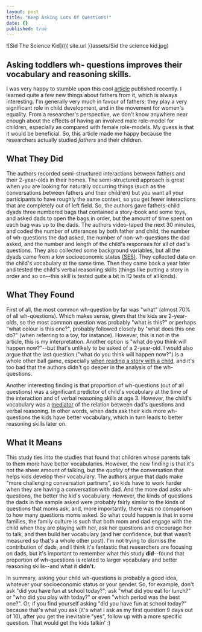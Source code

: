 ```yaml
---
layout: post
title: "Keep Asking Lots Of Questions!"
date: {}
published: true
---
```

![Sid The Science Kid]({{ site.url }}assets/Sid the science kid.jpg)

## Asking toddlers wh- questions improves their vocabulary and reasoning skills.

I was very happy to stumble upon this cool [article](https://onlinelibrary.wiley.com/doi/10.1111/cogs.12349/abstract) published recently. I learned quite a few new things about fathers from it, which is always interesting. I'm generally very much in favour of fathers; they play a very significant role in child development, and in the movement for women's equality. From a researcher's perspective, we don't know anywhere near enough about the effects of having an involved male role-model for children, especially as compared with female role-models. My guess is that it would be beneficial. So, this article made me happy because the researchers actually studied *fathers* and their children.

## What They Did

The authors recorded semi-structured interactions between fathers and their 2-year-olds in their homes. The semi-structured approach is great when you are looking for naturally occurring things (such as the conversations between fathers and their children) but you want all your participants to have roughly the same context, so you get fewer interactions that are completely out of left field. So, the authors gave fathers-child dyads three numbered bags that contained a story-book and some toys, and asked dads to open the bags in order, but the amount of time spent on each bag was up to the dads. The authors video-taped the next 30 minutes, and coded the number of utterances by both father and child, the number of wh-questions the dad asked, the number of non-wh-questions the dad asked, and the number and length of the child's responses for all of dad's questions. They also collected some background variables, but all the dyads came from a low socioeconomic status [(SES)](https://galpod.com/glossary#SES). They collected data on the child's vocabulary at the same time. Then they came back a year later and tested the child's verbal reasoning skills (things like putting a story in order and so on--this skill is tested quite a bit in IQ tests of all kinds).

## What They Found

First of all, the most common wh-question by far was "what" (almost 70% of all wh-questions). Which makes sense, given that the kids are 2-year-olds, so the most common question was probably "what is this?" or perhaps "what colour is this one?", probably followed closely by "what does this one do?" (when referring to a toy, for instance). However, this is not in the article, this is my interpretation. Another option is "what do you think will happen now?"--but that's unlikely to be asked of a 2-year-old. I would also argue that the last question ("what do you think will happen now?") is a whole other ball game, especially [when reading a story with a child](https://galpod.com/talking-about-books-moms-sharing-books-with-toddlers), and it's too bad that the authors didn't go deeper in the analysis of the wh-questions.

Another interesting finding is that proportion of wh-questions (out of all questions) was a significant predictor of child's vocabulary at the time of the interaction and of verbal reasoning skills at age 3. However, the child's vocabulary was a [mediator](https://galpod.com/glossary#mediation) of the relation between dad's questions and verbal reasoning. In other words, when dads ask their kids more wh-questions the kids have better vocabulary, which in turn leads to better reasoning skills later on.

## What It Means
This study ties into the studies that found that children whose parents talk to them more have better vocabularies. However, the new finding is that it's not the sheer amount of talking, but the *quality* of the conversation that helps kids develop their vocabulary. The authors argue that dads make "more challenging conversation partners", so kids have to work harder when they are having a conversation with dad. And the more dad asks wh-questions, the better the kid's vocabulary. However, the kinds of questions the dads in the sample asked were probably fairly similar to the kinds of questions that moms ask, and, more importantly, there was no comparison to how many questions moms asked. So what could happen is that in some families, the family culture is such that both mom and dad engage with the child when they are playing with her, ask her questions and encourage her to talk, and then build her vocabulary (and her confidence, but that wasn't measured so that's a whole other post). I'm not trying to dismiss the contribution of dads, and I think it's fantastic that researchers are focusing on dads, but it's important to remember what this study **did**--found that proportion of wh-questions is related to larger vocabulary and better reasoning skills--and what it **didn't**.

In summary, asking your child wh-questions is probably a good idea, whatever your socioeconomic status or your gender. So, for example, don't ask "did you have fun at school today?"; ask "what did you eat for lunch?" or "who did you play with today?" or even "which period was the best one?". Or, if you find yourself asking "did you have fun at school today?" because that's what you ask (it's what I ask as my first question 9 days out of 10), after you get the inevitable "yes", follow up with a more specific question. That would get the kids talkin' :)

